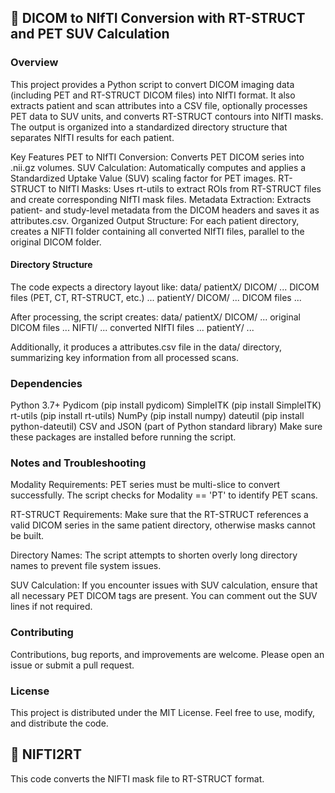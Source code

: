 ##  🚀 DICOM to NIfTI Conversion with RT-STRUCT and PET SUV Calculation

### Overview
This project provides a Python script to convert DICOM imaging data (including PET and RT-STRUCT DICOM files) into NIfTI format. It also extracts patient and scan attributes into a CSV file, optionally processes PET data to SUV units, and converts RT-STRUCT contours into NIfTI masks. The output is organized into a standardized directory structure that separates NIfTI results for each patient.

Key Features
  PET to NIfTI Conversion: Converts PET DICOM series into .nii.gz volumes.
  SUV Calculation: Automatically computes and applies a Standardized Uptake Value (SUV) scaling factor for PET images.
  RT-STRUCT to NIfTI Masks: Uses rt-utils to extract ROIs from RT-STRUCT files and create corresponding NIfTI mask files.
  Metadata Extraction: Extracts patient- and study-level metadata from the DICOM headers and saves it as attributes.csv.
  Organized Output Structure: For each patient directory, creates a NIFTI folder containing all converted NIfTI files, parallel to the original DICOM folder.


#### Directory Structure
The code expects a directory layout like:
data/
    patientX/
        DICOM/
            ... DICOM files (PET, CT, RT-STRUCT, etc.) ...
    patientY/
        DICOM/
            ... DICOM files ...
            
After processing, the script creates:
data/
    patientX/
        DICOM/
            ... original DICOM files ...
        NIFTI/
            ... converted NIfTI files ...
    patientY/
        ...

Additionally, it produces a attributes.csv file in the data/ directory, summarizing key information from all processed scans.

### Dependencies
Python 3.7+
Pydicom (pip install pydicom)
SimpleITK (pip install SimpleITK)
rt-utils (pip install rt-utils)
NumPy (pip install numpy)
dateutil (pip install python-dateutil)
CSV and JSON (part of Python standard library)
Make sure these packages are installed before running the script.

### Notes and Troubleshooting
  Modality Requirements:
  PET series must be multi-slice to convert successfully. The script checks for Modality == 'PT' to identify PET scans.
  
  RT-STRUCT Requirements:
  Make sure that the RT-STRUCT references a valid DICOM series in the same patient directory, otherwise masks cannot be built.
  
  Directory Names:
  The script attempts to shorten overly long directory names to prevent file system issues.
  
  SUV Calculation:
  If you encounter issues with SUV calculation, ensure that all necessary PET DICOM tags are present. You can comment out the SUV lines if not required.
  
  ### Contributing
Contributions, bug reports, and improvements are welcome. Please open an issue or submit a pull request.

### License
This project is distributed under the MIT License. Feel free to use, modify, and distribute the code.


##  🚀 NIFTI2RT
This code converts the NIFTI mask file to RT-STRUCT format.
